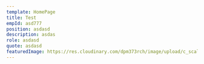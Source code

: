 ```yaml
---
template: HomePage
title: Test
empId: asd777
position: asdasd
description: asdas
role: asdasd
quote: asdasd
featuredImage: https://res.cloudinary.com/dpm373rch/image/upload/c_scale,f_auto,q_auto,w_auto/v1612351913/Layer_0_1_mju0rx.png
---
```

